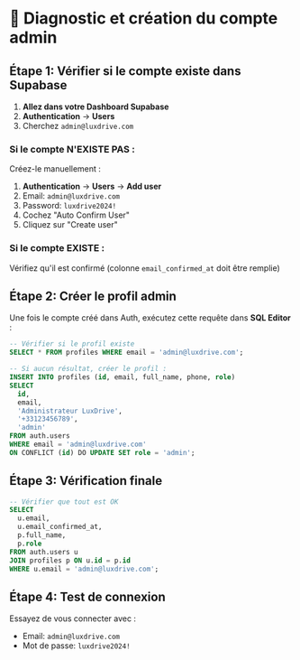 # 🔧 Diagnostic et création du compte admin

## Étape 1: Vérifier si le compte existe dans Supabase

1. **Allez dans votre Dashboard Supabase**
2. **Authentication** → **Users**
3. Cherchez `admin@luxdrive.com`

### Si le compte N'EXISTE PAS :
Créez-le manuellement :

1. **Authentication** → **Users** → **Add user**
2. Email: `admin@luxdrive.com`
3. Password: `luxdrive2024!`
4. Cochez "Auto Confirm User"
5. Cliquez sur "Create user"

### Si le compte EXISTE :
Vérifiez qu'il est confirmé (colonne `email_confirmed_at` doit être remplie)

## Étape 2: Créer le profil admin

Une fois le compte créé dans Auth, exécutez cette requête dans **SQL Editor** :

```sql
-- Vérifier si le profil existe
SELECT * FROM profiles WHERE email = 'admin@luxdrive.com';

-- Si aucun résultat, créer le profil :
INSERT INTO profiles (id, email, full_name, phone, role)
SELECT 
  id, 
  email, 
  'Administrateur LuxDrive', 
  '+33123456789', 
  'admin'
FROM auth.users 
WHERE email = 'admin@luxdrive.com'
ON CONFLICT (id) DO UPDATE SET role = 'admin';
```

## Étape 3: Vérification finale

```sql
-- Vérifier que tout est OK
SELECT 
  u.email,
  u.email_confirmed_at,
  p.full_name,
  p.role
FROM auth.users u
JOIN profiles p ON u.id = p.id
WHERE u.email = 'admin@luxdrive.com';
```

## Étape 4: Test de connexion

Essayez de vous connecter avec :
- Email: `admin@luxdrive.com`
- Mot de passe: `luxdrive2024!`